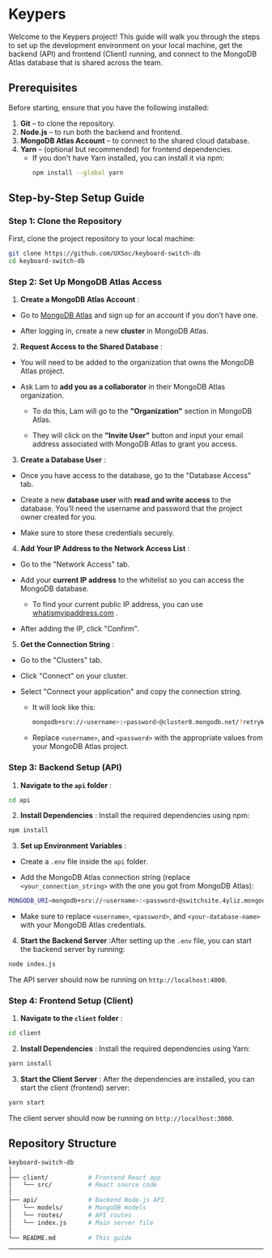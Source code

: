# Keypers

Welcome to the Keypers project! This guide will walk you through the steps to set up the development environment on your local machine, get the backend (API) and frontend (Client) running, and connect to the MongoDB Atlas database that is shared across the team.

## Prerequisites
Before starting, ensure that you have the following installed:

1. **Git** – to clone the repository.
2. **Node.js** – to run both the backend and frontend.
3. **MongoDB Atlas Account** – to connect to the shared cloud database.
4. **Yarn** – (optional but recommended) for frontend dependencies.
   - If you don't have Yarn installed, you can install it via npm:
     ```bash
     npm install --global yarn
     ```

## Step-by-Step Setup Guide

### Step 1: Clone the Repository
First, clone the project repository to your local machine:

```bash
git clone https://github.com/UXSoc/keyboard-switch-db
cd keyboard-switch-db
```

### Step 2: Set Up MongoDB Atlas Access 
 
1. **Create a MongoDB Atlas Account** : 
  - Go to [MongoDB Atlas](https://www.mongodb.com/cloud/atlas)  and sign up for an account if you don’t have one.
 
  - After logging in, create a new **cluster**  in MongoDB Atlas.
 
2. **Request Access to the Shared Database** :
  - You will need to be added to the organization that owns the MongoDB Atlas project.
 
  - Ask Lam to **add you as a collaborator**  in their MongoDB Atlas organization. 
    - To do this, Lam will go to the **"Organization"**  section in MongoDB Atlas.
 
    - They will click on the **"Invite User"**  button and input your email address associated with MongoDB Atlas to grant you access.
 
3. **Create a Database User** :
  - Once you have access to the database, go to the "Database Access" tab.
 
  - Create a new **database user**  with **read and write access**  to the database. You’ll need the username and password that the project owner created for you.

  - Make sure to store these credentials securely.
 
4. **Add Your IP Address to the Network Access List** :
  - Go to the "Network Access" tab.
 
  - Add your **current IP address**  to the whitelist so you can access the MongoDB database. 
    - To find your current public IP address, you can use [whatismyipaddress.com](https://www.whatismyipaddress.com/) .

  - After adding the IP, click "Confirm".
 
5. **Get the Connection String** :
  - Go to the "Clusters" tab.

  - Click "Connect" on your cluster.
 
  - Select "Connect your application" and copy the connection string. 
    - It will look like this:

        ```bash
        mongodb+srv://<username>:<password>@cluster0.mongodb.net/?retryWrites=true&w=majority
        ```
 
    - Replace `<username>`, and `<password>` with the appropriate values from your MongoDB Atlas project.

### Step 3: Backend Setup (API) 
 
1. **Navigate to the `api` folder** :

```bash
cd api
```
 
2. **Install Dependencies** :
Install the required dependencies using npm:


```bash
npm install
```
 
3. **Set up Environment Variables** : 
  - Create a `.env` file inside the `api` folder.
 
  - Add the MongoDB Atlas connection string (replace `<your_connection_string>` with the one you got from MongoDB Atlas):


```bash
MONGODB_URI=mongodb+srv://<username>:<password>@switchsite.4yliz.mongodb.net/?retryWrites=true&w=majority&appName=SwitchSite
```
 
  - Make sure to replace `<username>`, `<password>`, and `<your-database-name>` with your MongoDB Atlas credentials.
 
4. **Start the Backend Server** :After setting up the `.env` file, you can start the backend server by running:

```bash
node index.js
```
The API server should now be running on `http://localhost:4000`.

### Step 4: Frontend Setup (Client) 
 
1. **Navigate to the `client` folder** :

```bash
cd client
```
 
2. **Install Dependencies** :
Install the required dependencies using Yarn:


```bash
yarn install
```
 
3. **Start the Client Server** :
After the dependencies are installed, you can start the client (frontend) server:


```bash
yarn start
```
The client server should now be running on `http://localhost:3000`.






## Repository Structure 


```bash
keyboard-switch-db
│
├── client/           # Frontend React app
│   └── src/          # React source code
│
├── api/              # Backend Node.js API
│   └── models/       # MongoDB models
│   └── routes/       # API routes
│   └── index.js      # Main server file
│
└── README.md         # This guide
```


---

